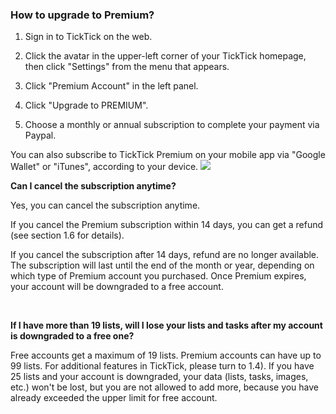 ### How to upgrade to Premium?

1. Sign in to TickTick on the web.

2. Click the avatar in the upper-left corner of your TickTick homepage, then click "Settings" from the menu that appears.

3. Click "Premium Account" in the left panel.

4. Click "Upgrade to PREMIUM".

5. Choose a monthly or annual subscription to complete your payment via Paypal.

You can also subscribe to TickTick Premium on your mobile app via "Google Wallet" or "iTunes", according to your device. ![](../../../images/ticktick-web-version/premium-account/2.4.1.png) <br />

**Can I cancel the subscription anytime?**

Yes, you can cancel the subscription anytime.

If you cancel the Premium subscription within 14 days, you can get a refund (see section 1.6 for details).

If you cancel the subscription after 14 days, refund are no longer available. The subscription will last until the end of the month or year, depending on which type of Premium account you purchased. Once Premium expires, your account will be downgraded to a free account.

<br />

**If I have more than 19 lists, will I lose your lists and tasks after my account is downgraded to a free one?**

Free accounts get a maximum of 19 lists. Premium accounts can have up to 99 lists. For additional features in TickTick, please turn to 1.4). If you have 25 lists and your account is downgraded, your data (lists, tasks, images, etc.) won't be lost, but you are not allowed to add more, because you have already exceeded the upper limit for free account.

